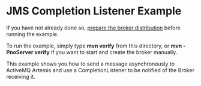 # JMS Completion Listener Example

If you have not already done so, [prepare the broker distribution](../../../../README.md#getting-started) before running the example.

To run the example, simply type **mvn verify** from this directory, or **mvn -PnoServer verify** if you want to start and create the broker manually.

This example shows you how to send a message asynchronously to ActiveMQ Artemis and use a CompletionListener to be notified of the Broker receiving it.